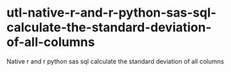 # utl-native-r-and-r-python-sas-sql-calculate-the-standard-deviation-of-all-columns
Native r and r python sas sql calculate the standard deviation of all columns
